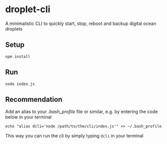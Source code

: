 # droplet-cli
A minimalistic CLI to quickly start, stop, reboot and backup digital ocean droplets

## Setup
`
npm install
`

## Run
`
node index.js
`

## Recommendation
Add an alias to your *.bash_profile* file or similar, e.g. by entering the code below in your terminal

`
echo "alias dcli='node /path/to/the/cli/index.js'" >> ~/.bash_profile    
`

This way you can run the cli by simply typing `dcli` in your terminal
